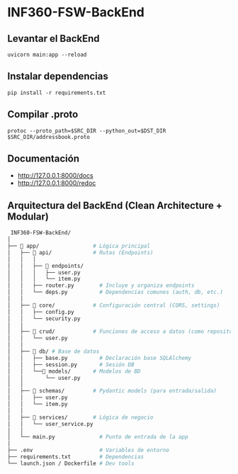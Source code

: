 # INF360-FSW-BackEnd

## Levantar el BackEnd
```uvicorn main:app --reload```

## Instalar dependencias
```pip install -r requirements.txt```

## Compilar .proto
```protoc --proto_path=$SRC_DIR --python_out=$DST_DIR $SRC_DIR/addressbook.proto```

## Documentación
- http://127.0.0.1:8000/docs
- http://127.0.0.1:8000/redoc

## Arquitectura del BackEnd (Clean Architecture + Modular)
```bash
 INF360-FSW-BackEnd/
│
├── 📁 app/                 # Lógica principal
│   ├── 📁 api/             # Rutas (Endpoints)
│   │   │                 
│   │   ├── 📁 endpoints/
│   │   │   ├── user.py
│   │   │   └── item.py
│   │   ├── router.py        # Incluye y organiza endpoints
│   │   └── deps.py          # Dependencias comunes (auth, db, etc.)
│   │
│   ├── 📁 core/            # Configuración central (CORS, settings)
│   │   ├── config.py
│   │   └── security.py
│   │
│   ├── 📁 crud/            # Funciones de acceso a datos (como repositorio)
│   │   └── user.py
│   │
│   ├── 📁 db/ # Base de datos
│   │   ├── base.py          # Declaración base SQLAlchemy
│   │   ├── session.py       # Sesión DB
│   │   └──📁 models/       # Modelos de BD
│   │       └── user.py
│   │
│   ├── 📁 schemas/         # Pydantic models (para entrada/salida)
│   │   ├── user.py
│   │   └── item.py
│   │
│   ├── 📁 services/        # Lógica de negocio
│   │   └── user_service.py
│   │
│   └── main.py              # Punto de entrada de la app
│
├── .env                     # Variables de entorno
├── requirements.txt         # Dependencias
└── launch.json / Dockerfile # Dev tools
```
